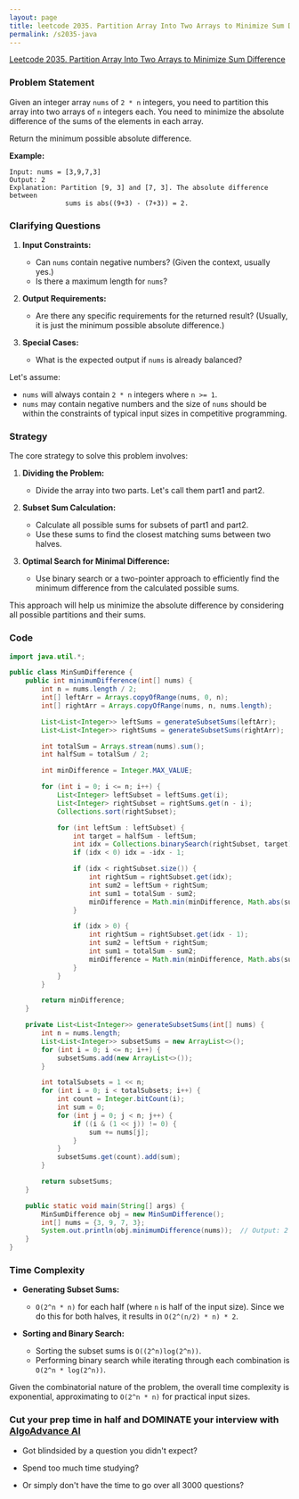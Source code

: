 ```yaml
---
layout: page
title: leetcode 2035. Partition Array Into Two Arrays to Minimize Sum Difference
permalink: /s2035-java
---
```

[Leetcode 2035. Partition Array Into Two Arrays to Minimize Sum Difference](https://algoadvance.github.io/algoadvance/l2035)
### Problem Statement

Given an integer array `nums` of `2 * n` integers, you need to partition this array into two arrays of `n` integers each. You need to minimize the absolute difference of the sums of the elements in each array.

Return the minimum possible absolute difference.

**Example:**

```
Input: nums = [3,9,7,3]
Output: 2
Explanation: Partition [9, 3] and [7, 3]. The absolute difference between 
              sums is abs((9+3) - (7+3)) = 2.
```

### Clarifying Questions

1. **Input Constraints:**
   - Can `nums` contain negative numbers? (Given the context, usually yes.)
   - Is there a maximum length for `nums`?
   
2. **Output Requirements:**
   - Are there any specific requirements for the returned result? (Usually, it is just the minimum possible absolute difference.)

3. **Special Cases:**
   - What is the expected output if `nums` is already balanced?

Let's assume:
- `nums` will always contain `2 * n` integers where `n >= 1`.
- `nums` may contain negative numbers and the size of `nums` should be within the constraints of typical input sizes in competitive programming.

### Strategy

The core strategy to solve this problem involves:
1. **Dividing the Problem:**
   - Divide the array into two parts. Let's call them part1 and part2.
  
2. **Subset Sum Calculation:**
   - Calculate all possible sums for subsets of part1 and part2.
   - Use these sums to find the closest matching sums between two halves.

3. **Optimal Search for Minimal Difference:**
   - Use binary search or a two-pointer approach to efficiently find the minimum difference from the calculated possible sums.

This approach will help us minimize the absolute difference by considering all possible partitions and their sums.

### Code

```java
import java.util.*;

public class MinSumDifference {
    public int minimumDifference(int[] nums) {
        int n = nums.length / 2;
        int[] leftArr = Arrays.copyOfRange(nums, 0, n);
        int[] rightArr = Arrays.copyOfRange(nums, n, nums.length);

        List<List<Integer>> leftSums = generateSubsetSums(leftArr);
        List<List<Integer>> rightSums = generateSubsetSums(rightArr);

        int totalSum = Arrays.stream(nums).sum();
        int halfSum = totalSum / 2;

        int minDifference = Integer.MAX_VALUE;

        for (int i = 0; i <= n; i++) {
            List<Integer> leftSubset = leftSums.get(i);
            List<Integer> rightSubset = rightSums.get(n - i);
            Collections.sort(rightSubset);

            for (int leftSum : leftSubset) {
                int target = halfSum - leftSum;
                int idx = Collections.binarySearch(rightSubset, target);
                if (idx < 0) idx = -idx - 1;

                if (idx < rightSubset.size()) {
                    int rightSum = rightSubset.get(idx);
                    int sum2 = leftSum + rightSum;
                    int sum1 = totalSum - sum2;
                    minDifference = Math.min(minDifference, Math.abs(sum1 - sum2));
                }

                if (idx > 0) {
                    int rightSum = rightSubset.get(idx - 1);
                    int sum2 = leftSum + rightSum;
                    int sum1 = totalSum - sum2;
                    minDifference = Math.min(minDifference, Math.abs(sum1 - sum2));
                }
            }
        }

        return minDifference;
    }

    private List<List<Integer>> generateSubsetSums(int[] nums) {
        int n = nums.length;
        List<List<Integer>> subsetSums = new ArrayList<>();
        for (int i = 0; i <= n; i++) {
            subsetSums.add(new ArrayList<>());
        }

        int totalSubsets = 1 << n;
        for (int i = 0; i < totalSubsets; i++) {
            int count = Integer.bitCount(i);
            int sum = 0;
            for (int j = 0; j < n; j++) {
                if ((i & (1 << j)) != 0) {
                    sum += nums[j];
                }
            }
            subsetSums.get(count).add(sum);
        }

        return subsetSums;
    }

    public static void main(String[] args) {
        MinSumDifference obj = new MinSumDifference();
        int[] nums = {3, 9, 7, 3};
        System.out.println(obj.minimumDifference(nums));  // Output: 2
    }
}
```

### Time Complexity

- **Generating Subset Sums:**
  - `O(2^n * n)` for each half (where `n` is half of the input size). Since we do this for both halves, it results in `O(2^(n/2) * n) * 2`.

- **Sorting and Binary Search:**
  - Sorting the subset sums is `O((2^n)log(2^n))`.
  - Performing binary search while iterating through each combination is `O(2^n * log(2^n))`.

Given the combinatorial nature of the problem, the overall time complexity is exponential, approximating to `O(2^n * n)` for practical input sizes.


### Cut your prep time in half and DOMINATE your interview with [AlgoAdvance AI](https://algoAdvance.com)

- Got blindsided by a question you didn't expect?

- Spend too much time studying?

- Or simply don't have the time to go over all 3000 questions?

